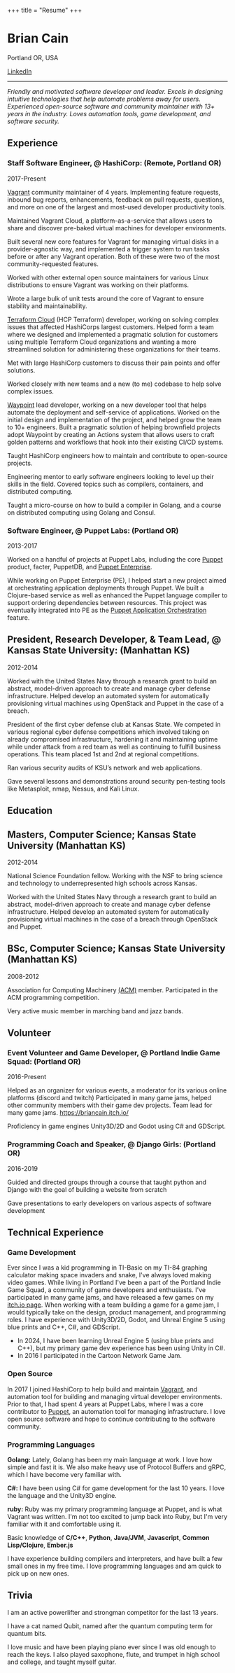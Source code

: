 +++
title = "Resume"
+++

Brian Cain
============

Portland OR, USA

[LinkedIn](https://www.linkedin.com/in/briancain1/)
-------------------     ----------------------------

_Friendly and motivated software developer and leader. Excels in designing intuitive technologies that help automate problems away for users. Experienced open-source software and community maintainer with 13+ years in the industry. Loves automation tools, game development, and software security._

Experience
----------

###  **Staff Software Engineer, @ HashiCorp:** (Remote, Portland OR)
2017-Present

[Vagrant](https://www.vagrantup.com/) community maintainer of 4 years. Implementing feature requests, inbound bug reports, enhancements, feedback on pull requests, questions, and more on one of the largest and most-used developer productivity tools.

Maintained Vagrant Cloud, a platform-as-a-service that allows users to share and discover pre-baked virtual machines for developer environments.

Built several new core features for Vagrant for managing virtual disks in a provider-agnostic way, and implemented a trigger system to run tasks before or after any Vagrant operation. Both of these were two of the most community-requested features.

Worked with other external open source maintainers for various Linux distributions to ensure Vagrant was working on their platforms.

Wrote a large bulk of unit tests around the core of Vagrant to ensure stability and maintainability.

[Terraform Cloud](https://developer.hashicorp.com/terraform/cloud-docs) (HCP Terraform) developer, working on solving complex issues that affected HashiCorps largest customers. Helped form a team where we designed and implemented a pragmatic solution for customers using multiple Terraform Cloud organizations and wanting a more streamlined solution for administering these organizations for their teams.

Met with large HashiCorp customers to discuss their pain points and offer solutions.

Worked closely with new teams and a new (to me) codebase to help solve complex issues.

[Waypoint](https://www.waypointproject.io/) lead developer, working on a new developer tool that helps automate the deployment and self-service of applications. Worked on the initial design and implementation of the project, and helped grow the team to 10+ engineers. Built a pragmatic solution of helping brownfield projects adopt Waypoint by creating an Actions system that allows users to craft golden patterns and workflows that hook into their existing CI/CD systems.

Taught HashiCorp engineers how to maintain and contribute to open-source projects.

Engineering mentor to early software engineers looking to level up their skills in the field. Covered topics such as compilers, containers, and distributed computing.

Taught a micro-course on how to build a compiler in Golang, and a course on
distributed computing using Golang and Consul.

### **Software Engineer, @ Puppet Labs:** (Portland OR)
2013-2017

Worked on a handful of projects at Puppet Labs, including the core [Puppet](https://www.puppet.com/docs/puppet/8/puppet_overview) product, facter, PuppetDB, and [Puppet Enterprise](https://www.puppet.com/products/puppet-enterprise).

While working on Puppet Enterprise (PE), I helped
start a new project aimed at orchestrating application deployments through Puppet. We built
a Clojure-based service as well as enhanced the Puppet language compiler to
support ordering dependencies between resources. This project was eventually
integrated into PE as the [Puppet Application Orchestration](https://puppet.com/docs/pe/2017.3/app_orchestration_intro.html) feature.

## **President, Research Developer, & Team Lead, @ Kansas State University:** (Manhattan KS)
2012-2014

Worked with the United States Navy through a research grant to build an abstract, model-driven approach to create and manage cyber defense infrastructure. Helped develop an automated system for automatically provisioning virtual machines using OpenStack and Puppet in the case of a breach.

President of the first cyber defense club at Kansas State. We competed in various regional cyber defense competitions which involved taking on already compromised infrastructure, hardening it and maintaining uptime while under attack from a red team as well as continuing to fulfill business operations. This team placed 1st and 2nd at regional competitions.

Ran various security audits of KSU’s network and web applications.

Gave several lessons and demonstrations around security pen-testing tools like Metasploit, nmap, Nessus, and Kali Linux.

Education
---------

## **Masters, Computer Science**; Kansas State University (Manhattan KS)
2012-2014

National Science Foundation fellow. Working with the NSF to bring science and technology to underrepresented high schools across Kansas.

Worked with the United States Navy through a research grant to build an abstract, model-driven approach to create and manage cyber defense infrastructure. Helped develop an automated system for automatically provisioning virtual machines in the case of a breach through OpenStack and Puppet.

## **BSc, Computer Science**; Kansas State University (Manhattan KS)
2008-2012

Association for Computing Machinery [(ACM)](https://www.acm.org/) member. Participated in the ACM programming competition.

Very active music member in marching band and jazz bands.

Volunteer
---------

### **Event Volunteer and Game Developer, @ Portland Indie Game Squad:** (Portland OR)
2016-Present

Helped as an organizer for various events, a moderator for its various online platforms (discord and twitch) Participated in many game jams, helped other community members with their game dev projects. Team lead for many game jams. https://briancain.itch.io/

Proficiency in game engines Unity3D/2D and Godot using C# and GDScript.

### **Programming Coach and Speaker, @ Django Girls:** (Portland OR)
2016-2019

Guided and directed groups through a course that taught python and Django with the goal of building a website from scratch

Gave presentations to early developers on various aspects of software development

Technical Experience
--------------------

### Game Development

Ever since I was a kid programming in TI-Basic on my TI-84 graphing calculator making
space invaders and snake, I've always loved making video games. While living in Portland
I've been a part of the Portland Indie Game Squad, a community of game developers
and enthusiasts. I've participated in many game jams, and have released a few
games on my [itch.io page](https://briancain.itch.io/). When working with a
team building a game for a game jam, I would typically take on the design, product
management, and programming roles. I have experience with Unity3D/2D, Godot, and Unreal Engine 5 using blue prints and C++, C#, and GDScript.

* In 2024, I have been learning Unreal Engine 5 (using blue prints and C++),
but my primary game dev experience has been using Unity in C#.
* In 2016 I participated in the Cartoon Network Game Jam.

### Open Source

In 2017 I joined HashiCorp to help build and maintain [Vagrant](https://www.vagrantup.com/),
and automation tool for building and managing virtual developer environments.
Prior to that, I had spent 4 years at Puppet Labs, where I was a core contributor to
[Puppet](https://puppet.com/), an automation tool for managing infrastructure.
I love open source software and hope to continue contributing to the software
community.

### Programming Languages

**Golang:** Lately, Golang has been my main language at work. I love how
simple and fast it is. We also make heavy use of Protocol Buffers and gRPC,
which I have become very familiar with.

**C#:** I have been using C# for game development for the last 10 years. I love
the language and the Unity3D engine.

**ruby:** Ruby was my primary programming language at Puppet, and is what
Vagrant was written. I'm not too excited to jump back into Ruby, but I'm
very familiar with it and comfortable using it.

Basic knowledge of **C/C++**, **Python**, **Java/JVM**, **Javascript**, **Common Lisp/Clojure**, **Ember.js**

I have experience building compilers and interpreters, and have built a few small ones in my free time. I love programming languages and am quick to pick up on new ones.

Trivia
------

I am an active powerlifter and strongman competitor for the last 13 years.

I have a cat named Qubit, named after the quantum computing term for quantum bits.

I love music and have been playing piano ever since I was old enough to reach the keys. I also played saxophone, flute, and trumpet in high school and college, and taught myself guitar.
